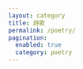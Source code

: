 ```yaml
---
layout: category
title: 詩歌
permalink: /poetry/
pagination:
  enabled: true
  category: poetry
---
```

